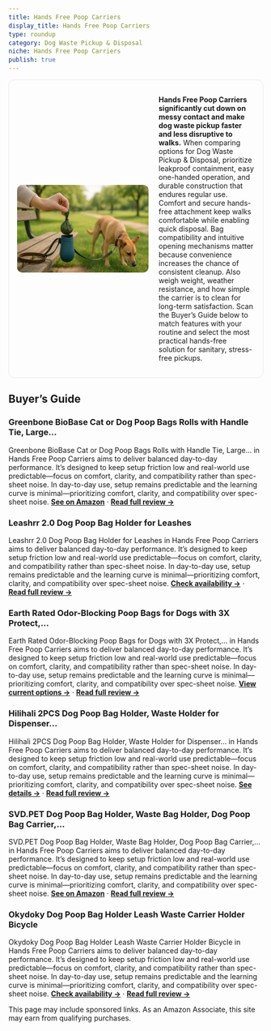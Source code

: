 ```yaml
---
title: Hands Free Poop Carriers
display_title: Hands Free Poop Carriers
type: roundup
category: Dog Waste Pickup & Disposal
niche: Hands Free Poop Carriers
publish: true
---
```


<section class="hero-split" style="width:100%;box-sizing:border-box;border:1px solid #e5e7eb;border-radius:12px;padding:16px;display:grid;grid-template-columns:minmax(260px,40%) 1fr;gap:20px;align-items:center;"><figure style="margin:0;"><img src="/hero/roundups/dog-waste-pickup-disposal/hands-free-poop-carriers.webp" alt="" style="width:100%;height:auto;display:block;border-radius:10px;"/></figure><div class="hero-copy" style="min-width:0;"><p><strong>Hands Free Poop Carriers significantly cut down on messy contact and make dog waste pickup faster and less disruptive to walks.</strong> When comparing options for Dog Waste Pickup &amp; Disposal, prioritize leakproof containment, easy one-handed operation, and durable construction that endures regular use. Comfort and secure hands-free attachment keep walks comfortable while enabling quick disposal. Bag compatibility and intuitive opening mechanisms matter because convenience increases the chance of consistent cleanup. Also weigh weight, weather resistance, and how simple the carrier is to clean for long-term satisfaction. Scan the Buyer’s Guide below to match features with your routine and select the most practical hands-free solution for sanitary, stress-free pickups.</p></div></section>

<h2>Buyer’s Guide</h2>
<h3>Greenbone BioBase Cat or Dog Poop Bags Rolls with Handle Tie, Large…</h3>
<p>Greenbone BioBase Cat or Dog Poop Bags Rolls with Handle Tie, Large… in Hands Free Poop Carriers aims to deliver balanced day-to-day performance. It’s designed to keep setup friction low and real-world use predictable&mdash;focus on comfort, clarity, and compatibility rather than spec-sheet noise. In day-to-day use, setup remains predictable and the learning curve is minimal&mdash;prioritizing comfort, clarity, and compatibility over spec-sheet noise. <a href="https://amzn.to/4h6tacZ" target="_blank" rel="nofollow sponsored noopener noopener" target="_blank"><strong>See on Amazon</strong></a> · <a href="/reviews/greenbone-biobase-cat-or-dog-poop-bags-rolls-with-handle-tie-large-leak-59af32d2/"><strong>Read full review &rarr;</strong></a></p>
<h3>Leashrr 2.0 Dog Poop Bag Holder for Leashes</h3>
<p>Leashrr 2.0 Dog Poop Bag Holder for Leashes in Hands Free Poop Carriers aims to deliver balanced day-to-day performance. It’s designed to keep setup friction low and real-world use predictable&mdash;focus on comfort, clarity, and compatibility rather than spec-sheet noise. In day-to-day use, setup remains predictable and the learning curve is minimal&mdash;prioritizing comfort, clarity, and compatibility over spec-sheet noise. <a href="https://amzn.to/4qlitHQ" target="_blank" rel="nofollow sponsored noopener noopener" target="_blank"><strong>Check availability &rarr;</strong></a> · <a href="/reviews/leashrr-2-0-dog-poop-bag-holder-for-leashes-dog-poop-bag-dispenser-and-2ecbb1d9/"><strong>Read full review &rarr;</strong></a></p>
<h3>Earth Rated Odor-Blocking Poop Bags for Dogs with 3X Protect,…</h3>
<p>Earth Rated Odor-Blocking Poop Bags for Dogs with 3X Protect,… in Hands Free Poop Carriers aims to deliver balanced day-to-day performance. It’s designed to keep setup friction low and real-world use predictable&mdash;focus on comfort, clarity, and compatibility rather than spec-sheet noise. In day-to-day use, setup remains predictable and the learning curve is minimal&mdash;prioritizing comfort, clarity, and compatibility over spec-sheet noise. <a href="https://amzn.to/3WEZJVP" target="_blank" rel="nofollow sponsored noopener noopener" target="_blank"><strong>View current options &rarr;</strong></a> · <a href="/reviews/earth-rated-odor-blocking-poop-bags-for-dogs-with-3x-protect-guaranteed-311c7427/"><strong>Read full review &rarr;</strong></a></p>
<h3>Hilihali 2PCS Dog Poop Bag Holder, Waste Holder for Dispenser…</h3>
<p>Hilihali 2PCS Dog Poop Bag Holder, Waste Holder for Dispenser… in Hands Free Poop Carriers aims to deliver balanced day-to-day performance. It’s designed to keep setup friction low and real-world use predictable&mdash;focus on comfort, clarity, and compatibility rather than spec-sheet noise. In day-to-day use, setup remains predictable and the learning curve is minimal&mdash;prioritizing comfort, clarity, and compatibility over spec-sheet noise. <a href="https://amzn.to/439QJvx" target="_blank" rel="nofollow sponsored noopener noopener" target="_blank"><strong>See details &rarr;</strong></a> · <a href="/reviews/hilihali-2pcs-dog-poop-bag-holder-waste-holder-for-dispenser-carrier-ha-a0b9d5e4/"><strong>Read full review &rarr;</strong></a></p>
<h3>SVD.PET Dog Poop Bag Holder, Waste Bag Holder, Dog Poop Bag Carrier,…</h3>
<p>SVD.PET Dog Poop Bag Holder, Waste Bag Holder, Dog Poop Bag Carrier,… in Hands Free Poop Carriers aims to deliver balanced day-to-day performance. It’s designed to keep setup friction low and real-world use predictable&mdash;focus on comfort, clarity, and compatibility rather than spec-sheet noise. In day-to-day use, setup remains predictable and the learning curve is minimal&mdash;prioritizing comfort, clarity, and compatibility over spec-sheet noise. <a href="https://amzn.to/4n0XerN" target="_blank" rel="nofollow sponsored noopener noopener" target="_blank"><strong>See on Amazon</strong></a> · <a href="/reviews/svd-pet-dog-poop-bag-holder-waste-bag-holder-dog-poop-bag-carrier-hand-80d09d02/"><strong>Read full review &rarr;</strong></a></p>
<h3>Okydoky Dog Poop Bag Holder Leash Waste Carrier Holder Bicycle</h3>
<p>Okydoky Dog Poop Bag Holder Leash Waste Carrier Holder Bicycle in Hands Free Poop Carriers aims to deliver balanced day-to-day performance. It’s designed to keep setup friction low and real-world use predictable&mdash;focus on comfort, clarity, and compatibility rather than spec-sheet noise. In day-to-day use, setup remains predictable and the learning curve is minimal&mdash;prioritizing comfort, clarity, and compatibility over spec-sheet noise. <a href="https://amzn.to/4nFhqk6" target="_blank" rel="nofollow sponsored noopener noopener" target="_blank"><strong>Check availability &rarr;</strong></a> · <a href="/reviews/okydoky-dog-poop-bag-holder-leash-waste-carrier-holder-bicycle-2-pack-/"><strong>Read full review &rarr;</strong></a></p>
<aside class="disclosure">This page may include sponsored links. As an Amazon Associate, this site may earn from qualifying purchases.</aside>
